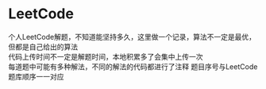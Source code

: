 # LeetCode  
个人LeetCode解题，不知道能坚持多久，这里做一个记录，算法不一定是最优，但都是自己给出的算法  
代码上传时间不一定是解题时间，本地积累多了会集中上传一次  
每道题中可能有多种解法，不同的解法的代码都进行了注释
题目序号与LeetCode题库顺序一一对应  
